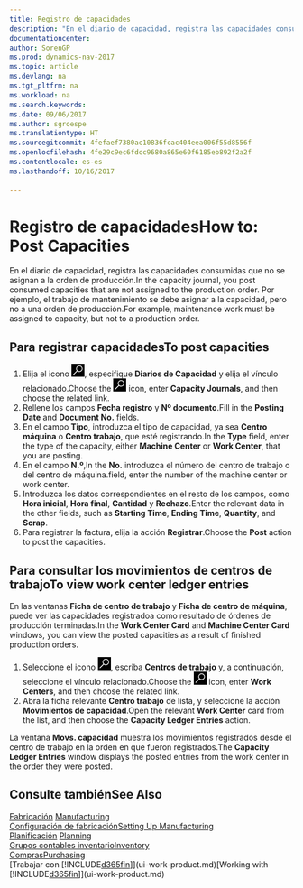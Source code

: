 ```yaml
---
title: Registro de capacidades
description: "En el diario de capacidad, registra las capacidades consumidas que no se asignan a la orden de producción. Por ejemplo, el trabajo de mantenimiento se debe asignar a la capacidad, pero no a una orden de producción."
documentationcenter: 
author: SorenGP
ms.prod: dynamics-nav-2017
ms.topic: article
ms.devlang: na
ms.tgt_pltfrm: na
ms.workload: na
ms.search.keywords: 
ms.date: 09/06/2017
ms.author: sgroespe
ms.translationtype: HT
ms.sourcegitcommit: 4fefaef7380ac10836fcac404eea006f55d8556f
ms.openlocfilehash: 4fe29c9ec6fdcc9680a865e60f6185eb892f2a2f
ms.contentlocale: es-es
ms.lasthandoff: 10/16/2017

---
```

# <a name="how-to-post-capacities"></a><span data-ttu-id="52343-104">Registro de capacidades</span><span class="sxs-lookup"><span data-stu-id="52343-104">How to: Post Capacities</span></span>
<span data-ttu-id="52343-105">En el diario de capacidad, registra las capacidades consumidas que no se asignan a la orden de producción.</span><span class="sxs-lookup"><span data-stu-id="52343-105">In the capacity journal, you post consumed capacities that are not assigned to the production order.</span></span> <span data-ttu-id="52343-106">Por ejemplo, el trabajo de mantenimiento se debe asignar a la capacidad, pero no a una orden de producción.</span><span class="sxs-lookup"><span data-stu-id="52343-106">For example, maintenance work must be assigned to capacity, but not to a production order.</span></span>  

## <a name="to-post-capacities"></a><span data-ttu-id="52343-107">Para registrar capacidades</span><span class="sxs-lookup"><span data-stu-id="52343-107">To post capacities</span></span>  
1.  <span data-ttu-id="52343-108">Elija el icono ![Buscar página o informe](media/ui-search/search_small.png "icono Buscar página o informe"), especifique **Diarios de Capacidad** y elija el vínculo relacionado.</span><span class="sxs-lookup"><span data-stu-id="52343-108">Choose the ![Search for Page or Report](media/ui-search/search_small.png "Search for Page or Report icon") icon, enter **Capacity Journals**, and then choose the related link.</span></span>  
2.  <span data-ttu-id="52343-109">Rellene los campos **Fecha registro** y **Nº documento**.</span><span class="sxs-lookup"><span data-stu-id="52343-109">Fill in the **Posting Date** and **Document No.** fields.</span></span>  
3.  <span data-ttu-id="52343-110">En el campo **Tipo**, introduzca el tipo de capacidad, ya sea **Centro máquina** o **Centro trabajo**, que esté registrando.</span><span class="sxs-lookup"><span data-stu-id="52343-110">In the **Type** field, enter the type of the capacity, either **Machine Center** or **Work Center**, that you are posting.</span></span>  
4.  <span data-ttu-id="52343-111">En el campo **N.º**,</span><span class="sxs-lookup"><span data-stu-id="52343-111">In the **No.**</span></span> <span data-ttu-id="52343-112">introduzca el número del centro de trabajo o del centro de máquina.</span><span class="sxs-lookup"><span data-stu-id="52343-112">field, enter the number of the machine center or work center.</span></span>  
5.  <span data-ttu-id="52343-113">Introduzca los datos correspondientes en el resto de los campos, como **Hora inicial**, **Hora final**, **Cantidad** y **Rechazo**.</span><span class="sxs-lookup"><span data-stu-id="52343-113">Enter the relevant data in the other fields, such as **Starting Time**, **Ending Time**, **Quantity**, and **Scrap**.</span></span>  
6.  <span data-ttu-id="52343-114">Para registrar la factura, elija la acción **Registrar**.</span><span class="sxs-lookup"><span data-stu-id="52343-114">Choose the **Post** action to post the capacities.</span></span>  

## <a name="to-view-work-center-ledger-entries"></a><span data-ttu-id="52343-115">Para consultar los movimientos de centros de trabajo</span><span class="sxs-lookup"><span data-stu-id="52343-115">To view work center ledger entries</span></span>  
<span data-ttu-id="52343-116">En las ventanas **Ficha de centro de trabajo** y **Ficha de centro de máquina**, puede ver las capacidades registradoa como resultado de órdenes de producción terminadas.</span><span class="sxs-lookup"><span data-stu-id="52343-116">In the **Work Center Card** and **Machine Center Card** windows, you can view the posted capacities as a result of finished production orders.</span></span>    
1.  <span data-ttu-id="52343-117">Seleccione el icono ![Buscar página o informe](media/ui-search/search_small.png "icono Buscar página o informe"), escriba **Centros de trabajo** y, a continuación, seleccione el vínculo relacionado.</span><span class="sxs-lookup"><span data-stu-id="52343-117">Choose the ![Search for Page or Report](media/ui-search/search_small.png "Search for Page or Report icon") icon, enter **Work Centers**, and then choose the related link.</span></span>  
2.  <span data-ttu-id="52343-118">Abra la ficha relevante **Centro trabajo** de lista, y seleccione la acción **Movimientos de capacidad**.</span><span class="sxs-lookup"><span data-stu-id="52343-118">Open the relevant **Work Center** card from the list, and then choose the **Capacity Ledger Entries** action.</span></span>  

<span data-ttu-id="52343-119">La ventana **Movs. capacidad** muestra los movimientos registrados desde el centro de trabajo en la orden en que fueron registrados.</span><span class="sxs-lookup"><span data-stu-id="52343-119">The **Capacity Ledger Entries** window displays the posted entries from the work center in the order they were posted.</span></span>   

## <a name="see-also"></a><span data-ttu-id="52343-120">Consulte también</span><span class="sxs-lookup"><span data-stu-id="52343-120">See Also</span></span>  
<span data-ttu-id="52343-121">[Fabricación](production-manage-manufacturing.md)  </span><span class="sxs-lookup"><span data-stu-id="52343-121">[Manufacturing](production-manage-manufacturing.md)  </span></span>  
[<span data-ttu-id="52343-122">Configuración de fabricación</span><span class="sxs-lookup"><span data-stu-id="52343-122">Setting Up Manufacturing</span></span>](production-configure-production-processes.md)  
<span data-ttu-id="52343-123">[Planificación](production-planning.md)    </span><span class="sxs-lookup"><span data-stu-id="52343-123">[Planning](production-planning.md)    </span></span>  
[<span data-ttu-id="52343-124">Grupos contables inventario</span><span class="sxs-lookup"><span data-stu-id="52343-124">Inventory</span></span>](inventory-manage-inventory.md)  
[<span data-ttu-id="52343-125">Compras</span><span class="sxs-lookup"><span data-stu-id="52343-125">Purchasing</span></span>](purchasing-manage-purchasing.md)  
<span data-ttu-id="52343-126">[Trabajar con [!INCLUDE[d365fin](includes/d365fin_md.md)]](ui-work-product.md)</span><span class="sxs-lookup"><span data-stu-id="52343-126">[Working with [!INCLUDE[d365fin](includes/d365fin_md.md)]](ui-work-product.md)</span></span>

